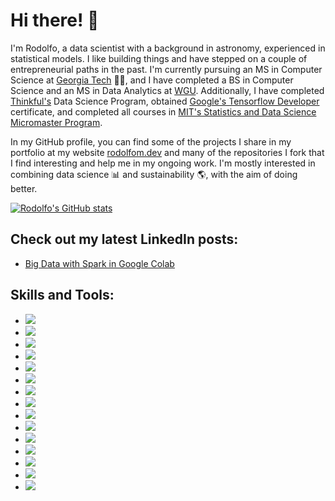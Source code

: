 # Hi there! :wave:

I'm Rodolfo, a data scientist with a background in astronomy, experienced in statistical models. I like building things and have stepped on a couple of entrepreneurial paths in the past. I'm currently pursuing an MS in Computer Science at [Georgia Tech](https://www.gatech.edu) 👨‍🎓, and I have completed a BS in Computer Science and an MS in Data Analytics at [WGU](https://www.wgu.edu). Additionally, I have completed [Thinkful's](https://www.thinkful.com) Data Science Program, obtained [Google's Tensorflow Developer](https://www.credential.net/c25e0ea6-5e64-4876-ad3e-945ce148285f) certificate, and completed all courses in [MIT's Statistics and Data Science Micromaster Program](https://micromasters.mit.edu/ds/).

In my GitHub profile, you can find some of the projects I share in my portfolio at my website [rodolfom.dev](https://www.rodolfom.dev) and many of the repositories I fork that I find interesting and help me in my ongoing work. I'm mostly interested in combining data science 📊 and sustainability 🌎, with the aim of doing better.

[![Rodolfo's GitHub stats](https://github-readme-stats.vercel.app/api?username=verakai&hide=prs&count_private=true&show_icons=true&theme=algolia)](https://github.com/julianikulski/github-readme-stats)

## Check out my latest LinkedIn posts:
* [Big Data with Spark in Google Colab](https://medium.com/@rmache/big-data-with-spark-in-google-colab-7c046e24b3)

## Skills and Tools:
- ![](https://img.shields.io/badge/Code-Python-informational?style=flat&logo=python&logoColor=white&color=2CD4A7)
- ![](https://img.shields.io/badge/Code-Dart-informational?style=flat&logo=dart&logoColor=white&color=2CD4A7)
- ![](https://img.shields.io/badge/Code-R-informational?style=flat&logo=r&logoColor=white&color=2CD4A7)
- ![](https://img.shields.io/badge/Tools-PostgreSQL-informational?style=flat&logo=postgresql&logoColor=white&color=2CD4A7)
- ![](https://img.shields.io/badge/Frontend-HTML-informational?style=flat&logo=html5&logoColor=white&color=2CD4A7)
- ![](https://img.shields.io/badge/Frontend-Bootstrap-informational?style=flat&logo=bootstrap&logoColor=white&color=2CD4A7)
- ![](https://img.shields.io/badge/Editor-Atom-informational?style=flat&logo=atom&logoColor=white&color=2CD4A7)
- ![](https://img.shields.io/badge/Shell-Bash-informational?style=flat&logo=gnubash&logoColor=white&color=2CD4A7)
- ![](https://img.shields.io/badge/MachineLearning-Supervised-informational?style=flat&logoColor=white&color=2CD4A7)
- ![](https://img.shields.io/badge/MachineLearning-Unsupervised-informational?style=flat&logoColor=white&color=2CD4A7)
- ![](https://img.shields.io/badge/DeepLearning-PyTorchLightning-informational?style=flat&logo=pytorch&logoColor=white&color=2CD4A7)
- ![](https://img.shields.io/badge/NLP-HuggingFace-informational?style=flat&logoColor=white&color=2CD4A7)
- ![](https://img.shields.io/badge/DataViz-Plotly-informational?style=flat&logo=plotly&logoColor=white&color=2CD4A7)
- ![](https://img.shields.io/badge/DataViz-Seaborn-informational?style=flat&logoColor=white&color=2CD4A7)
- ![](https://img.shields.io/badge/DataViz-Tableau-informational?style=flat&logo=tableau&logoColor=white&color=2CD4A7)
